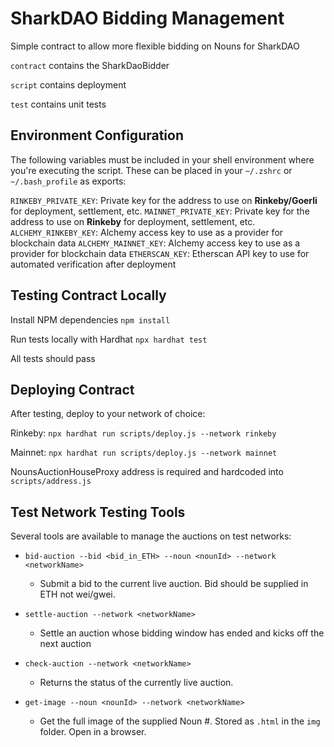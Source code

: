 # SharkDAO Bidding Management

Simple contract to allow more flexible bidding on Nouns for SharkDAO

`contract` contains the SharkDaoBidder

`script` contains deployment

`test` contains unit tests


## Environment Configuration

The following variables must be included in your shell environment where you're executing the script. These can be placed in your `~/.zshrc` or `~/.bash_profile` as exports:

`RINKEBY_PRIVATE_KEY`: Private key for the address to use on **Rinkeby/Goerli** for deployment, settlement, etc.
`MAINNET_PRIVATE_KEY`: Private key for the address to use on **Rinkeby** for deployment, settlement, etc.
`ALCHEMY_RINKEBY_KEY`: Alchemy access key to use as a provider for blockchain data
`ALCHEMY_MAINNET_KEY`: Alchemy access key to use as a provider for blockchain data
`ETHERSCAN_KEY`: Etherscan API key to use for automated verification after deployment


## Testing Contract Locally

Install NPM dependencies `npm install`

Run tests locally with Hardhat `npx hardhat test`

All tests should pass


## Deploying Contract

After testing, deploy to your network of choice:

Rinkeby: `npx hardhat run scripts/deploy.js --network rinkeby`

Mainnet: `npx hardhat run scripts/deploy.js --network mainnet`

NounsAuctionHouseProxy address is required and hardcoded into `scripts/address.js`


## Test Network Testing Tools

Several tools are available to manage the auctions on test networks:

- `bid-auction --bid <bid_in_ETH> --noun <nounId> --network <networkName>`
  - Submit a bid to the current live auction. Bid should be supplied in ETH not wei/gwei.

- `settle-auction --network <networkName>`
  - Settle an auction whose bidding window has ended and kicks off the next auction

- `check-auction --network <networkName>`
  - Returns the status of the currently live auction.

- `get-image --noun <nounId> --network <networkName>`
  - Get the full image of the supplied Noun #. Stored as `.html` in the `img` folder. Open in a browser.
